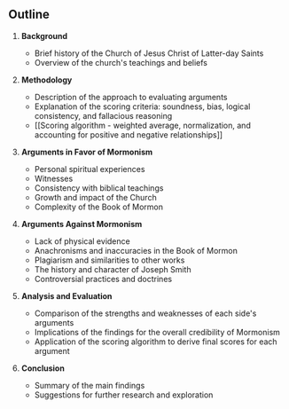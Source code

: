 ## Outline

1.  **Background**
    
    -   Brief history of the Church of Jesus Christ of Latter-day Saints
    -   Overview of the church's teachings and beliefs
2.  **Methodology**
    
    -   Description of the approach to evaluating arguments
    -   Explanation of the scoring criteria: soundness, bias, logical consistency, and fallacious reasoning
    -   [[Scoring algorithm - weighted average, normalization, and accounting for positive and negative relationships]]
3.  **Arguments in Favor of Mormonism**
    
    -   Personal spiritual experiences
    -   Witnesses
    -   Consistency with biblical teachings
    -   Growth and impact of the Church
    -   Complexity of the Book of Mormon
4.  **Arguments Against Mormonism**
    
    -   Lack of physical evidence
    -   Anachronisms and inaccuracies in the Book of Mormon
    -   Plagiarism and similarities to other works
    -   The history and character of Joseph Smith
    -   Controversial practices and doctrines
5.  **Analysis and Evaluation**
    
    -   Comparison of the strengths and weaknesses of each side's arguments
    -   Implications of the findings for the overall credibility of Mormonism
    -   Application of the scoring algorithm to derive final scores for each argument
6.  **Conclusion**
    
    -   Summary of the main findings
    -   Suggestions for further research and exploration
